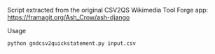 Script extracted from the original CSV2QS Wikimedia Tool Forge app: https://framagit.org/Ash_Crow/ash-django

Usage
```
python gndcsv2quickstatement.py input.csv
```
